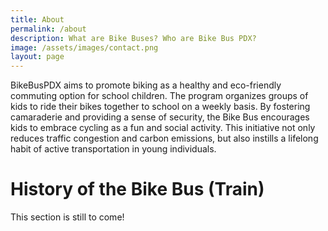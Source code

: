 ```yaml
---
title: About
permalink: /about
description: What are Bike Buses? Who are Bike Bus PDX?
image: /assets/images/contact.png
layout: page
---
```


BikeBusPDX aims to promote biking as a healthy and eco-friendly commuting option for school children.
The program organizes groups of kids to ride their bikes together to school on a weekly basis.
By fostering camaraderie and providing a sense of security, the Bike Bus encourages kids to embrace cycling as a fun and social activity.
This initiative not only reduces traffic congestion and carbon emissions,
but also instills a lifelong habit of active transportation in young individuals.

# History of the Bike Bus (Train)

This section is still to come!
